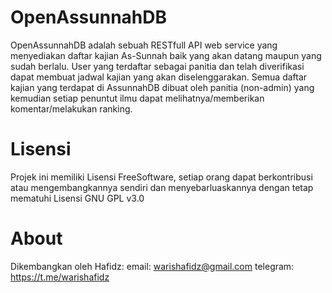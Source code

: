 # OpenAssunnahDB
OpenAssunnahDB adalah sebuah RESTfull API web service yang menyediakan daftar kajian As-Sunnah baik yang akan datang maupun yang sudah berlalu. User yang terdaftar sebagai panitia dan telah diverifikasi dapat membuat jadwal kajian yang akan diselenggarakan. Semua daftar kajian yang terdapat di AssunnahDB dibuat oleh panitia (non-admin) yang kemudian setiap penuntut ilmu dapat melihatnya/memberikan komentar/melakukan ranking.

# Lisensi
Projek ini memiliki Lisensi FreeSoftware, setiap orang dapat berkontribusi atau mengembangkannya sendiri dan menyebarluaskannya dengan tetap mematuhi Lisensi GNU GPL v3.0

# About
Dikembangkan oleh Hafidz:
email: warishafidz@gmail.com
telegram: https://t.me/warishafidz
